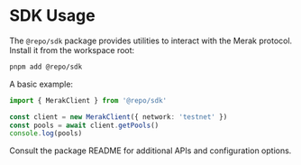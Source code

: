 # SDK Usage

The `@repo/sdk` package provides utilities to interact with the Merak protocol. Install it from the workspace root:

```bash
pnpm add @repo/sdk
```

A basic example:

```ts
import { MerakClient } from '@repo/sdk'

const client = new MerakClient({ network: 'testnet' })
const pools = await client.getPools()
console.log(pools)
```

Consult the package README for additional APIs and configuration options.
